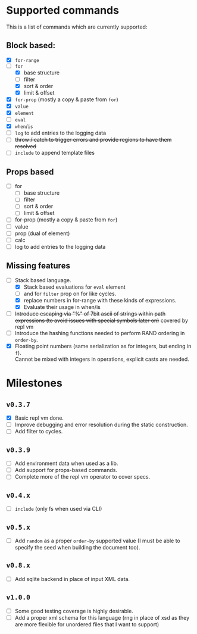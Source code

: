 # Supported commands

This is a list of commands which are currently supported:

## Block based:

- [x] `for-range`
- [ ] `for`
  - [x] base structure
  - [ ] filter
  - [x] sort & order
  - [x] limit & offset
- [x] `for-prop` (mostly a copy & paste from `for`)
- [x] `value`
- [x] `element`
- [ ] `eval`
- [x] `when`/`is`
- [ ] `log` to add entries to the logging data
- [ ] ~~throw / catch to trigger errors and provide regions to have them resolved~~
- [ ] `include` to append template files

## Props based

- [ ] for
  - [ ] base structure
  - [ ] filter
  - [ ] sort & order
  - [ ] limit & offset
- [ ] for-prop (mostly a copy & paste from `for`)
- [ ] value
- [ ] prop (dual of element)
- [ ] calc
- [ ] log to add entries to the logging data

## Missing features

- [ ] Stack based language.
  - [x] Stack based evaluations for `eval` element
  - [ ] and for `filter` prop on for like cycles.
  - [x] replace numbers in for-range with these kinds of expressions.
  - [x] Evaluate their usage in when/is
- [ ] ~~Introduce escaping via "%" of 7bit ascii of strings within path expressions (to avoid issues with special symbols later on)~~ covered by repl vm
- [ ] Introduce the hashing functions needed to perform RAND ordering in `order-by`.
- [x] Floating point numbers (same serialization as for integers, but ending in `f`).  
       Cannot be mixed with integers in operations, explicit casts are needed.

# Milestones

## `v0.3.7`

- [x] Basic repl vm done.
- [ ] Improve debugging and error resolution during the static construction.
- [ ] Add filter to cycles.

## `v0.3.9`

- [ ] Add environment data when used as a lib.
- [ ] Add support for props-based commands.
- [ ] Complete more of the repl vm operator to cover specs.

## `v0.4.x`

- [ ] `include` (only fs when used via CLI)

## `v0.5.x`

- [ ] Add `random` as a proper `order-by` supported value (I must be able to specify the seed when building the document too).

## `v0.8.x`

- [ ] Add sqlite backend in place of input XML data.

## `v1.0.0`

- [ ] Some good testing coverage is highly desirable.
- [ ] Add a proper xml schema for this language (rng in place of xsd as they are more flexible for unordered files that I want to support)
